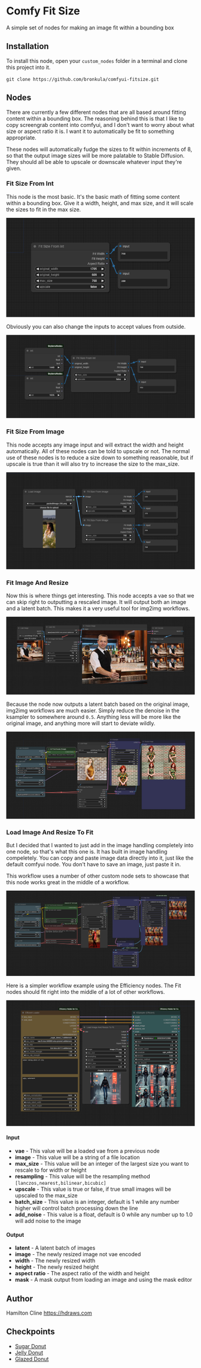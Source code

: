 # Comfy Fit Size

A simple set of nodes for making an image fit within a bounding box

## Installation

To install this node, open your `custom_nodes` folder in a terminal and clone this project into it.

`git clone https://github.com/bronkula/comfyui-fitsize.git`

## Nodes

There are currently a few different nodes that are all based around fitting content within a bounding box. The reasoning behind this is that I like to copy screengrab content into comfyui, and I don't want to worry about what size or aspect ratio it is. I want it to automatically be fit to something appropriate.

These nodes will automatically fudge the sizes to fit within increments of 8, so that the output image sizes will be more palatable to Stable Diffusion. They should all be able to upscale or downscale whatever input they're given.

### Fit Size From Int

This node is the most basic. It's the basic math of fitting some content within a bounding box. Give it a width, height, and max size, and it will scale the sizes to fit in the max size.

![Fit Size From Int](assets/fitsizefromint.png)

Obviously you can also change the inputs to accept values from outside.

![Fit Size From Int](assets/fitsizefromintb.png)

### Fit Size From Image

This node accepts any image input and will extract the width and height automatically. All of these nodes can be told to upscale or not. The normal use of these nodes is to reduce a size down to something reasonable, but if upscale is true than it will also try to increase the size to the max_size.

![Fit Size From Image](assets/fitsizefromimage.png)

### Fit Image And Resize

Now this is where things get interesting. This node accepts a vae so that we can skip right to outputting a rescaled image. It will output both an image and a latent batch. This makes it a very useful tool for img2img workflows. 

![Fit Resize Image](assets/fitresizeimage.png)

Because the node now outputs a latent batch based on the original image, img2img workflows are much easier. Simply reduce the denoise in the ksampler to somewhere around `0.5`. Anything less will be more like the original image, and anything more will start to deviate wildly.

![Fit Resize Image](assets/fitresizeimagec.png)

### Load Image And Resize To Fit

But I decided that I wanted to just add in the image handling completely into one node, so that's what this one is. It has built in image handling compeletely. You can copy and paste image data directly into it, just like the default comfyui node. You don't have to save an image, just paste it in.

This workflow uses a number of other custom node sets to showcase that this node works great in the middle of a workflow.

![Fit Resize Image](assets/loadtofitresizeimage.png)

Here is a simpler workflow example using the Efficiency nodes. The Fit nodes should fit right into the middle of a lot of other workflows.

![Fit Resize Image](assets/loadtofitresizeimageb.png)

#### Input
- **vae** - This value will be a loaded vae from a previous node
- **image** - This value will be a string of a file location
- **max_size** - This value will be an integer of the largest size you want to rescale to for width or height
- **resampling** - This value will be the resampling method `[lanczos,nearest,bilinear,bicubic]`
- **upscale** - This value is true or false, if true small images will be upscaled to the max_size
- **batch_size** - This value is an integer, default is 1 while any number higher will control batch processing down the line
- **add_noise** - This value is a float, default is 0 while any number up to 1.0 will add noise to the image

#### Output
- **latent** - A latent batch of images
- **image** - The newly resized image not vae encoded
- **width** - The newly resized width
- **height** - The newly resized height
- **aspect ratio** - The aspect ratio of the width and height
- **mask** - A mask output from loading an image and using the mask editor

## Author

Hamilton Cline https://hdraws.com

## Checkpoints

- [Sugar Donut](https://civitai.com/models/161043/sugar-donut)
- [Jelly Donut](https://civitai.com/models/156381/jelly-donut)
- [Glazed Donut](https://civitai.com/models/187195/glazed-donut)